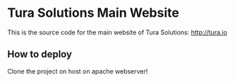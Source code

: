 # Tura Solutions Main Website
This is the source code for the main website of Tura Solutions:
http://tura.io

## How to deploy
Clone the project on host on apache webserver!

